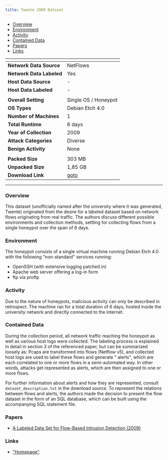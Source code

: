 ```yaml
---
title: Twente 2009 Dataset
---
```


- [Overview](#overview)
- [Environment](#environment)
- [Activity](#activity)
- [Contained Data](#contained-data)
- [Papers](#papers)
- [Links](#links)

| <!-- -->                 | <!-- -->                                                                                    |
|--------------------------|---------------------------------------------------------------------------------------------|
| **Network Data Source**  | NetFlows                                                                                    |
| **Network Data Labeled** | Yes                                                                                         |
| **Host Data Source**     | -                                                                                           |
| **Host Data Labeled**    | -                                                                                           |
|                          |                                                                                             |
| **Overall Setting**      | Single OS / Honeypot                                                                        |
| **OS Types**             | Debian Etch 4.0                                                                             |
| **Number of Machines**   | 1                                                                                           |
| **Total Runtime**        | 6 days                                                                                      |
| **Year of Collection**   | 2009                                                                                        |
| **Attack Categories**    | Diverse                                                                                     |
| **Benign Activity**      | None                                                                                        |
|                          |                                                                                             |
| **Packed Size**          | 303 MB                                                                                      |
| **Unpacked Size**        | 1,85 GB                                                                                     |
| **Download Link**        | [goto](https://storage.dacs.utwente.nl/simpleweb-traces/traces/netflow/netflow2/index.html) |

***

### Overview

This dataset (unofficially named after the university where it was generated, Twente) originated from the desire for a
labeled dataset based on network flows originating from real traffic.
The authors discuss different possible environments and collection methods, settling for collecting flows from a single
honeypot over the span of 6 days.

### Environment

The honeypot consists of a single virtual machine running Debian Etch 4.0 with the following "non-standard" services
running:

- OpenSSH (with extensive logging patched in)
- Apache web server offering a log-in form
- ftp via proftp

### Activity

Due to the nature of honeypots, malicious activity can only be described in retrospect.
The machine ran for a total duration of 6 days, hosted inside the university network and directly connected to the
internet.

### Contained Data

During the collection period, all network traffic reaching the honeypot as well as various host logs were collected.
The labeling process is explained in detail in section 3 of the referenced paper, but can be summarized loosely as:
Pcaps are transformed into flows (Netflow v5), and collected host logs are used to label these flows and generate "
alerts", which are each correlated to one or more flows in a semi-automated way.
In other words, attacks get represented as alerts, which are then assigned to one or more flows.

For further information about alerts and how they are represented, consult `dataset_description.txt` in the download
source.
To represent the relations between flows and alerts, the authors made the decision to present the flow dataset in the
form of an SQL database, which can be built using the accompanying SQL statement file.

### Papers

- [A Labeled Data Set for Flow-Based Intrusion Detection (2009)](https://doi.org/10.1007/978-3-642-04968-2_4)

### Links

- ["Homepage"](https://storage.dacs.utwente.nl/simpleweb-traces/traces/netflow/netflow2/index.html)